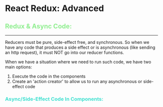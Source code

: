 <style>
th, thead {
    border-top:1pt solid;
    border-bottom: 2px solid;
    border-left: none;
    border-right: none;
}
td {
    border-top: 1px solid;
    border-bottom: 1px solid;
    border-left: 1px solid;
    border-right: 1px solid;
}
</style>

# React Redux: Advanced

## <span style="color:lightgreen">Redux & Async Code:</span>

---

Reducers must be pure, side-effect free, and synchronous. So when we have any code that produces a side effect or is asynchronous (like sending an http request), it must NOT go into our reducer functions.

When we have a situation where we need to run such code, we have two main options:

1. Execute the code in the components
1. Create an 'action creator' to allow us to run any asynchronous or side-effect code

### <span style="color:turquoise">Async/Side-Effect Code In Components:</span>
